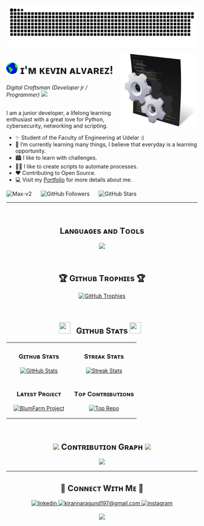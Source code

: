 <!--Banner-->
![Max-v2 Banner Image](https://github.com/Max-v2/Max-v2/blob/main/Img/Banner.svg)

<!--Night Owl image-->
<div>
  <img align="right" width="40%" src="https://github.com/Max-v2/Max-v2/blob/main/Img/Bannner_2.png">
</div>

<!--Header Name-->
# <img src="https://github.com/Max-v2/Max-v2/blob/main/Img/Earth.gif" width="30"/> ɪ'ᴍ ᴋᴇᴠɪɴ ᴀʟᴠᴀʀᴇᴢ! 
*Digital Craftsman (Developer jr / Programmer)* <img src="https://media2.giphy.com/media/QssGEmpkyEOhBCb7e1/giphy.gif?cid=ecf05e47a0n3gi1bfqntqmob8g9aid1oyj2wr3ds3mg700bl&rid=giphy.gif" width ="25">  
<br /> 


<!--Start Intro-->               
<p align="left">I am a junior developer, a lifelong learning enthusiast with a great love for Python, cybersecurity, networking and scripting. </p>

- ✨ Student of the Faculty of Engineering at Udelar :)
- 🌱 I’m currently learning many things, I believe that everyday is a learning opportunity.
- 🏙  I like to learn with challenges.
- 💁‍♂️ I like to create scripts to automate processes.
- ❤ Contributing to Open Source.
- 💻 Visit my [Portfolio](https://Max-v2.github.io) for more details about me.
<!--End Intro-->

<!--Profile Count Badge-->
<p align="left">
  <img src="https://komarev.com/ghpvc/?username=Max-v2&label=Profile%20views&color=770677&style=for-the-badge&logo=github" alt="Max-v2" style="padding-right:20px;" />
  <img src="https://img.shields.io/github/followers/Max-v2?label=Followers&color=770677&style=for-the-badge&logo=github" alt="GitHub Followers" style="padding-right:20px;" />
  <img src="https://img.shields.io/github/stars/Max-v2?label=Stars&color=770677&style=for-the-badge&logo=github" alt="GitHub Stars" />
</p>

---
<br />

<!--Languages and Tools Section-->       
<h2 align="center">Lᴀɴɢᴜᴀɢᴇs ᴀɴᴅ Tᴏᴏʟs</h2> 
<p align="center">
<img width="500px"  src="https://skillicons.dev/icons?i=py,c++,bootstrap,java,js,html,css,bash,git,vscode,docker,linux,stackoverflow&perline=10"  />
</p>
<br />

<!--Trophies Section-->   
<h2 align="center">🏆 Gɪᴛʜᴜʙ Tʀᴏᴘʜɪᴇs 🏆</h2>
<p align="center">
  <a href="https://github.com/Max-v2">
    <img src="https://github-profile-trophy.vercel.app/?username=Max-v2&row=2&column=6&margin-w=20&margin-h=20&no-bg=true&no-frame=true&title_color=ffffff" alt="GitHub Trophies">
  </a>
</p>
<br />

<!--Github stats Table--> 
<h2 align="center"><img src="https://media.giphy.com/media/iY8CRBdQXODJSCERIr/giphy.gif" width="30" height="30" style="margin-right: 10px;"> Gɪᴛʜᴜʙ Sᴛᴀᴛs <img src="https://media.giphy.com/media/iY8CRBdQXODJSCERIr/giphy.gif" width="30" height="30" style="margin-right: 10px;"></h2>

<table width="100%">
  <tr>
    <td width="50%">
      <h3 align="center"><strong>Gɪᴛʜᴜʙ Sᴛᴀᴛs</strong></h3>
      <p align="center">
        <a href="https://github.com/Max-v2">
          <img align="center" src="https://github-readme-stats.vercel.app/api?username=Max-v2&count_private=true&show_icons=true&theme=nightowl" alt="GitHub Stats" />
        </a>
      </p>
    </td>
    <td width="50%">
      <h3 align="center"><strong>Sᴛʀᴇᴀᴋ Sᴛᴀᴛs</strong></h3>
      <p align="center">
        <a href="https://github.com/Max-v2">
          <img align="center" src="https://streak-stats.demolab.com?user=Max-v2&theme=nightowl" alt="Streak Stats" />
        </a>
      </p>
    </td>
  </tr>
  <tr>
    <td width="50%">
      <h3 align="center"><strong>Lᴀᴛᴇsᴛ Pʀᴏᴊᴇᴄᴛ</strong></h3>
      <p align="center">
        <a href="https://github.com/Max-v2/BlumFarm">
          <img align="center" width="470" src="https://github-readme-stats.vercel.app/api/pin/?username=Max-v2&repo=BlumFarm&theme=nightowl&show_owner=true" alt="BlumFarm Project" />
        </a>
      </p>
    </td>
    <td width="50%">
      <h3 align="center"><strong>Tᴏᴘ Cᴏɴᴛʀɪʙᴜᴛɪᴏɴs</strong></h3>
      <p align="center">
        <a href="https://github.com/Max-v2">
          <img align="center" src="https://github-contributor-stats.vercel.app/api?username=Max-v2&limit=3&theme=nightowl&show_owner=true&combine_all_yearly_contributions=true" alt="Top Repo" />
        </a>
      </p>
    </td>
  </tr>
</table>
<br />

<!--Contribution Graph-->
<h2 align="center"><img src="https://i.giphy.com/media/v1.Y2lkPTc5MGI3NjExdXlscnlkZXExdzRlczhjaG45bGQ4eTd3dWY3YmpxNWc4OXYzOGFhbiZlcD12MV9pbnRlcm5hbF9naWZfYnlfaWQmY3Q9cw/j2MHloPxDewtuIigvT/giphy.gif" width ="25"> Cᴏɴᴛʀɪʙᴜᴛɪᴏɴ Gʀᴀᴘʜ <img src="https://i.giphy.com/media/v1.Y2lkPTc5MGI3NjExdXlscnlkZXExdzRlczhjaG45bGQ4eTd3dWY3YmpxNWc4OXYzOGFhbiZlcD12MV9pbnRlcm5hbF9naWZfYnlfaWQmY3Q9cw/j2MHloPxDewtuIigvT/giphy.gif" width ="25"></h2>
<div align="center">
    <img src="https://github-readme-activity-graph.vercel.app/graph?username=Max-v2&bg_color=011627&color=79d3c3&line=c792ea&point=ffeb95&area=true&hide_border=false" border-radius="15">
</div>

---


<!--Contact Section--> 

<h2 align="center">🤝 Cᴏɴɴᴇᴄᴛ Wɪᴛʜ Mᴇ 🤝 </h2>
<div align="center">
 <a href="https://www.linkedin.com/in/alvarez-kevin/" target="_blank">
<img src=https://img.shields.io/badge/linkedin-%231E77B5.svg?&style=for-the-badge&logo=linkedin&logoColor=white alt=linkedin style="margin-bottom: 5px;" />
</a>
  
<a href="mailto:kalvarez2@hotmail.com" target="_blank">
<img src="https://img.shields.io/badge/Gmail-D14836?style=for-the-badge&logo=gmail&logoColor=white" alt=kirannaragund197@gmail.com mail style="margin-bottom: 5px;" />
</a>

<a href="https://www.instagram.com/Max26.uy/" target="_blank">
<img src="https://img.shields.io/badge/Instagram-E4405F?style=for-the-badge&logo=instagram&logoColor=white" alt=instagram style="margin-bottom: 5px;" />
</a>

<p align="center">
  <img src="https://capsule-render.vercel.app/api?type=waving&color=gradient&height=65&section=footer"/>
</p>
</div>
<br />
